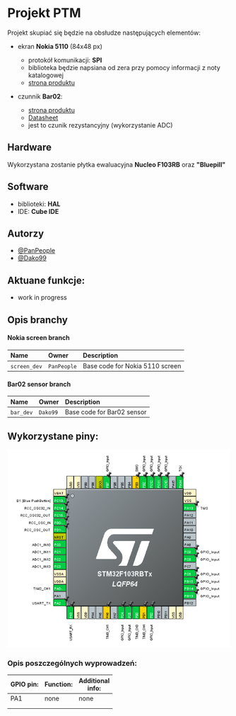 
# Projekt PTM

Projekt skupiać się będzie na obsłudze następujących elementów:
* ekran **Nokia 5110** (84x48 px)
    * protokół komunikacji: **SPI**
    * biblioteka będzie napsiana od zera przy pomocy informacji z noty katalogowej
    * [strona produktu](https://botland.com.pl/wyswietlacze-alfanumeryczne-i-graficzne/2650-wyswietlacz-lcd-graficzny-84x48px-nokia-5110-niebieski.html)

* czunnik **Bar02**:
    * [strona produktu](https://bluerobotics.com/store/sensors-sonars-cameras/sensors/bar02-sensor-r1-rp/?fbclid=IwAR1OrarpIVQRmMD04arDhxaLX52zNftKDEgKdB-qMfzaiU9inliZ1wjkOcQ)
    * [Datasheet](https://www.te.com/commerce/DocumentDelivery/DDEController?Action=srchrtrv&DocNm=MS5837-02BA01&DocType=Data+Sheet&DocLang=English&DocFormat=pdf&PartCntxt=CAT-BLPS0059)
    * jest to czunik rezystancyjny (wykorzystanie ADC)




## Hardware

Wykorzystana zostanie płytka ewaluacyjna **Nucleo F103RB** oraz **"Bluepill"**

## Software

* biblioteki: **HAL**
* IDE: **Cube IDE**
## Autorzy

- [@PanPeople](https://github.com/PanPeople)
- [@Dako99](https://github.com/Dako99)



## Aktuane funkcje:

- work in progress

  
## Opis branchy

#### Nokia screen branch


| Name      | Owner     | Description              |
| :-------- | :------- | :------------------------- |
| `screen_dev` | `PanPeople` |Base code for Nokia 5110 screen |

#### Bar02 sensor branch


| Name      | Owner     | Description              |
| :-------- | :------- | :------------------------- |
| `bar_dev` | `Dako99` | Base code for Bar02 sensor |


## Wykorzystane piny:

<img src="assets/image-20210519102614383.png" alt="image-20210519102614383" style="zoom:80%;" /> 

### Opis poszczególnych wyprowadzeń:

| GPIO pin: | Function: | Additional<br />info: |
| --------- | --------- | --------------------- |
| PA1       | none      | none                  |
|           |           |                       |
|           |           |                       |

